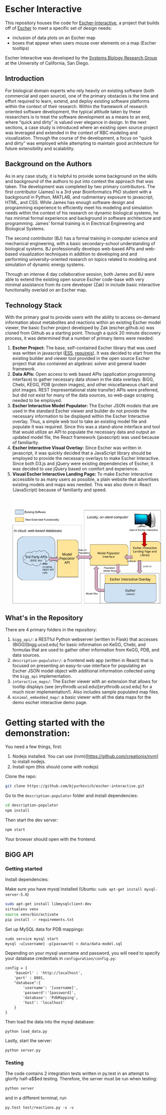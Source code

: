 # Escher Interactive

This repository houses the code for [Escher-Interactive](http://escher-interactive.ucsd.edu), a project that builds off of [Escher](http://escher.github.io) to meet a specific set of design needs:
- inclusion of data plots on an Escher map
- boxes that appear when users mouse over elements on a map (Escher tooltips)

Escher Interactive was developed by the [Systems Biology Research Group](http://sbrg.ucsd.edu) at the University of California, San Diego.

## Introduction
For biological domain experts who rely heavily on existing software (both commercial and open source), one of the primary obstacles is the time and effort required to learn, extend, and deploy existing software platforms within the context of their research.  Within the framework of research oriented software development, the typical attitude taken by these researchers is to treat the software development as a means to an end, where “quick and dirty” is valued over elegance in design.  In the next sections, a case study is introduced where an existing open source project was leveraged and extended in the context of RBC modeling and visualization.  Through the course of the development, a focus on "quick and dirty" was employed while attempting to maintain good architecture for future extensibility and scalability.

## Background on the Authors
As in any case study, it is helpful to provide some background on the skills and background of the authors to put into context the approach that was taken.  The development was completed by two primary contributors.  The first contributor (James) is a 3rd year Bioinformatics PhD student with a background in Python, MATLAB, and rudimentary exposure to javascript, HTML, and CSS.  While James has enough software design and programming experience to efficiently meet his modeling and simulation needs within the context of his research on dynamic biological systems, he has minimal formal experience and background in software architecture and programming.  James’ formal training is in Electrical Engineering and Biological Systems.

The second contributor (BJ) has a formal training in computer science and mechanical engineering, with a basic secondary-school understanding of biological systems.  BJ professionally develops web-based APIs and web-based visualization techniques in addition to developing and and performing university-oriented research on topics related to modeling and simulation of dynamic energy systems.

Through an intense 4 day collaborative session, both James and BJ were able to extend the existing open source Escher code-base with very minimal assistance from its core developer (Zak) in include basic interactive functionality overlaid on an Escher map. 

## Technology Stack
With the primary goal to provide users with the ability to access on-demand information about metabolites and reactions within an existing Escher model viewer, the basic Escher project developed by Zak (escher.github.io) was cloned from Github as a starting point.  Through a quick 20 minute discovery process, it was determined that a number of primary items were needed:

1. **Escher Project:**  The base, self-contained Escher library that was used was written in javascript ([ES5](https://es5.github.io), [requirejs](http://requirejs.org/)).  It was decided to start from the existing builder and viewer tool provided in the open source Escher project that also contained an algebraic solver and general loader framework.
2. **Data APIs:** Open access to web based APIs (application programming interface) to gather necessary data shown in the data overlays: BiGG, Chebi, KEGG, PDB (protein images), and other miscellaneous chart and plot images.  REST (representational state transfer) APIs were preferred, but did not exist for many of the data sources, so web-page scraping needed to be employed.
3. **Escher Interactive Model Populator:** The Escher JSON models that are used in the standard Escher viewer and builder do not provide the necessary information to be displayed within the Escher Interactive overlay.  Thus, a simple web tool to take an existing model file and populate it was required.  Since this was a stand-alone interface and tool that would utilize an API to populate the necessary data and output an updated model file, the React framework (javascript) was used because of familiarity.
4. **Escher Interactive Visual Overlay:** Since Escher was written in javascript, it was quickly decided that a JavaScript library should be employed to provide the necessary overlays to make Escher Interactive.  Since both D3.js and jQuery were existing dependencies of Escher, it was decided to use jQuery based on comfort and experience.
5. **Visual Escher Interactive Landing Page:**  To make Escher interactive accessible to as many users as possible, a plain website that advertises existing models and maps was needed.  This was also done in React (JavaScript) because of familiarity and speed.
![alt tag](https://raw.githubusercontent.com/bjyurkovich/escher-interactive/master/ei-architecture-diagram.png)

## What's in the Repository
There are 4 primary folders in the repository:

1. `bigg_api/`:  a RESTful Python webserver (written in Flask) that accesses (BiGG)[bigg.ucsd.edu] for basic information on KeGG, Chebi, and formulas that are used to gather other information from KeGG, PDB, and data sources.
2. `description-populator/`: a frontend web app (written in React) that is focused on presenting an easy-to-use interface for populating an Escher JSON model object with additional information collected using the `bigg_api` implementation.
3. `interactive_maps/`:  The Escher viewer with an extension that allows for tooltip displays (see (erythrodb.ucsd.edu)[erythrodb.ucsd.edu] for a much nicer implementation!).  Also includes sample populated map files.
4. `minimal_embedded_map/`: a basic viewer with all the data maps for the demo escher interactive demo page.



# Getting started with the demonstration:

You need a few things, first:
1. Nodejs installed.  You can use (nvm)[https://github.com/creationix/nvm] to install nodejs.
2. Install npm (this should come with nodejs)

Clone the repo:
```bash
git clone https://github.com/bjyurkovich/escher-interactive.git
```

Go to the `description-populator` folder and install dependencies:
```bash
cd description-populator
npm install
```

Then start the dev server:
```bash
npm start
```

Your browser should open with the frontend.  

## BiGG API
### Getting started
Install dependencies:

Make sure you have mysql installed (Ubuntu: `sudo apt-get install mysql-server-5.6`)

```bash
sudo apt-get install libmysqlclient-dev
virtualenv venv
source venv/bin/activate
pip install -r requirements.txt
```

Set up MySQL data for PDB mappings:
```msql
sudo service mysql start
mysql -u[username] -p[password] < data/data-model.sql
```

Depending on your mysql username and password, you will need to specify your database credentials in `configuration/config.py`:

```
config = {
	'baseUrl' : 'http://localhost',
	'port' : 8001,
	"database":{
		'username': '[username]',
		'password':'[password]',
		'database': 'PdbMapping',
		'host': 'localhost'
	}
}

```

Then load the data into the mysql database:
```
python load_data.py
```

Lastly, start the server:
```
python server.py
```

### Testing
The code contains 2 integration tests written in py.test in an attempt to glorify half-a$$ed testing.  Therefore, the server must be run when testing:

```bash
python server
```
and in a different terminal, run
```
py.test test/reactions.py -s -v
```


